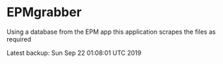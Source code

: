 # EPMgrabber
Using a database from the EPM app this application scrapes the files as required


Latest backup: Sun Sep 22 01:08:01 UTC 2019
